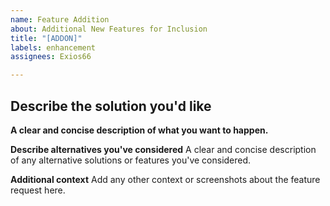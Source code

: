 ```yaml
---
name: Feature Addition
about: Additional New Features for Inclusion
title: "[ADDON]"
labels: enhancement
assignees: Exios66

---
```


## Describe the solution you'd like

**A clear and concise description of what you want to happen.**

**Describe alternatives you've considered**
A clear and concise description of any alternative solutions or features you've considered.

**Additional context**
Add any other context or screenshots about the feature request here.
